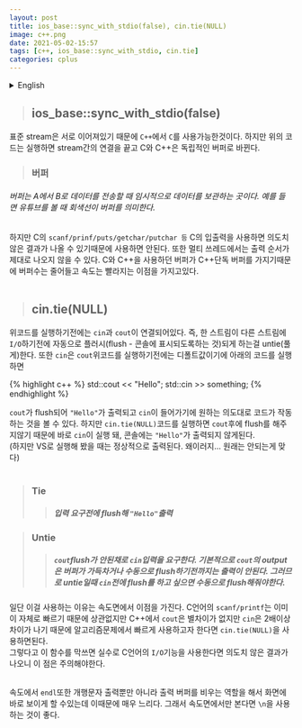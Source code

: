 ```yaml
---
layout: post
title: ios_base::sync_with_stdio(false), cin.tie(NULL)
image: c++.png
date: 2021-05-02-15:57
tags: [c++, ios_base::sync_with_stdio, cin.tie]
categories: cplus
---
```


<details>
<summary>English</summary>
<div markdown="1">

>## ios_base::sync_with_stdio(false)



Since standard streams are connected to each other, you can use ```C``` in ```C++```. However, when the above code is executed, the connection between streams is terminated, and C and C++ become independent buffers.

>### Buffer
###### The buffer is a place to temporarily store data when transferring data from A to B. For example, when viewing YouTube, the gray line represents the buffer.



However, you should not use C's ```scanf/prinf/puts/getchar/putchar, etc.``` because using C's I/O may result in unintended results. Also, the order of output may not come out properly in multi-threaded. Since the buffers used in C and C++ have C++ exclusive buffers, the number of buffers is reduced and the speed is increased.<br>
<br>

>## cin.tie(NULL)


Before executing the above code, ```cin``` and ```cout``` are connected. In other words, it unties one stream to be automatically flushed before ```I/O``` to another stream (which makes it visible to the console). Also, ```cin``` is the default value before executing the above code, so if you execute the following code,


{% highlight c++ %}
std::cout << "Hello";
std::cin >> something;
{% endhighlight %}


Since ```cout``` is flushed, ```''Hello''``` is displayed, and ```cin``` is entered, you can see the code behaves as intended. However, when executing the ```cin.tie(NULL)``` code, it does not flush after ```cout```, so ```cin``` is executed immediately, and ```''Hello''``` in the console.  will not be displayed.<br>
(But when I run it in VS, it outputs normally. Why is this... It shouldn't be.)
<br><br>

>### Tie
>>##### Flush before input request and output ```"Hello"```



>### Untie
>>##### Ask for ```cin``` input without ```cout``` flush. Basically, the output of ```cout``` is not output until the buffer is full or manually flushed. Therefore, if you want to flush before ```cin``` when untie, you have to do it manually.



First of all, the reason for using it has an advantage in terms of speed. C language ```scanf/printf``` is already fast by itself, so it doesn't matter, but in C++ ```cout``` doesn't make much difference, but ```cin``` is more than twice as slow. If you want to use it quickly in an algorithm problem, you can use ```cin.tie(NULL)```.<br>
However, if you just use this function, if you accidentally use the ```I/O``` function of the C language, unintended results will occur, so be careful about this point.<br>
<br>

In terms of speed, ```endl``` can also play a role in clearing the output buffer as well as outputting text, making it visible right on the screen, which is very slow. So, in terms of speed, it is better to use ```\n```.

---------------------------------------------------------------------------------------------------
---------------------------------------------------------------------------------------------------
</div>
</details>

>## ios_base::sync_with_stdio(false)



표준 stream은 서로 이어져있기 때문에 ```C++```에서 ```C```를 사용가능한것이다. 하지만 위의 코드는 실행하면 stream간의 연결을 끝고 C와 C++은 독립적인 버퍼로 바뀐다.

>### 버퍼
###### 버퍼는 A에서 B로 데이터를 전송할 때 임시적으로 데이터를 보관하는 곳이다. 예를 들면 유튜브를 볼 때 회색선이 버퍼를 의미한다.



하지만 C의 ```scanf/prinf/puts/getchar/putchar 등``` C의 입출력을 사용하면 의도치않은 결과가 나올 수 있기때문에 사용하면 안된다. 또한 멀티 쓰레드에서는 출력 순서가 제대로 나오지 않을 수 있다. C와 C++을 사용하던 버퍼가 C++단독 버퍼를 가지기때문에 버퍼수는 줄어들고 속도는 빨라지는 이점을 가지고있다.<br>
<br>

>## cin.tie(NULL)


위코드를 실행하기전에는 ```cin```과 ```cout```이 연결되어있다. 즉, 한 스트림이 다른 스트림에 ```I/O```하기전에 자동으로 플러시(flush - 콘솔에 표시되도록하는 것)되게 하는걸 untie(풀게)한다. 또한 ```cin```은 ```cout```위코드를 실행하기전에는 디폴트값이기에 아래의 코드를 실행하면


{% highlight c++ %}
std::cout << "Hello";
std::cin >> something;
{% endhighlight %}


```cout```가 flush되어 ```"Hello"```가 출력되고 ```cin```이 들어가기에 원하는 의도대로 코드가 작동하는 것을 볼 수 있다. 하지만 ```cin.tie(NULL)```코드를 실행하면 ```cout```후에 flush를 해주지않기 때문에 바로 ```cin```이 실행 돼, 콘솔에는 ```"Hello"```가 출력되지 않게된다.<br>
(하지만 VS로 실행해 봤을 때는 정상적으로 출력된다. 왜이러지... 원래는 안되는게 맞다)
<br><br>

>### Tie
>>##### 입력 요구전에 flush해 ```"Hello"```출력



>### Untie
>>##### ```cout```flush가 안된채로 ```cin```입력을 요구한다. 기본적으로 ```cout```의 output은 버퍼가 가득차거나 수동으로 flush하기전까지는 출력이 안된다. 그러므로 untie일때 ```cin```전에 flush를 하고 싶으면 수동으로 flush해줘야한다.



일단 이걸 사용하는 이유는 속도면에서 이점을 가진다. C언어의 ```scanf/printf```는 이미 이 자체로 빠르기 때문에 상관없지만 C++에서 ```cout```은 별차이가 없지만 ```cin```은 2배이상 차이가 나기 때문에 알고리즘문제에서 빠르게 사용하고자 한다면 ```cin.tie(NULL)```을 사용하면된다.<br>
그렇다고 이 함수를 막쓰면 실수로 C언어의 ```I/O```기능을 사용한다면 의도치 않은 결과가 나오니 이 점은 주의해야한다.<br>
<br>

속도에서 ```endl```또한 개행문자 출력뿐만 아니라 출력 버퍼를 비우는 역할을 해서 화면에 바로 보이게 할 수있는데 이때문에 매우 느리다. 그래서 속도면에서만 본다면 ```\n```을 사용하는 것이 좋다.